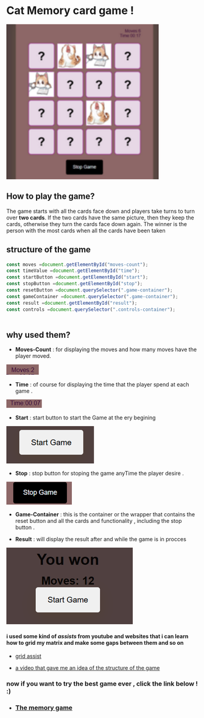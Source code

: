 


#   Cat Memory card game ! 


![alt text](image-1-1.png)  




## How to play the game?

The game starts with all the cards face down and players take turns to turn over **two cards**. If the two cards have the same picture, then they keep the cards, otherwise they turn the cards face down again. The winner is the person with the most cards when all the cards have been taken


## structure of the game 

```javascript 
const moves =document.getElementById("moves-count");
const timeValue =document.getElementById("time");
const startButton =document.getElementById("start");
const stopButton =document.getElementById("stop");
const resetButton =document.querySelector(".game-container");
const gameContainer =document.querySelector(".game-container");
const result =document.getElementById("result");
const controls =document.querySelector(".controls-container");
 
```
## why used them?

 * **Moves-Count** : for displaying the moves and how many moves have the player moved.

![alt text](image-2.png)

* **Time** : of course for displaying the time that the player spend at each game .

![alt text](image-3.png)

* **Start** : start button to start the Game at the ery begining 

![alt text](image-4.png)

* **Stop** : stop button for stoping the game anyTime the player desire .

![alt text](image-5.png)

* **Game-Container** : this is the container or the wrapper that contains the reset button and all the cards and functionality , including the stop button .

* **Result** : will display the result after and while the game is in procces 

![alt text](image-6.png)



#### i used some kind of ***assists*** from youtube and websites that i  can learn how to grid my matrix and make some gaps between them and so on 
* [grid assist](https://youtube.com/shorts/m0HjrGSLuy4?si=ZkV293anYCBtmpt2)

* [a video that gave me an idea of the structure of the game ](https://youtu.be/xWdkt6KSirw?si=VQfoQtsC1qNWHghd)








### now if you want to try the best game ever , click the link below ! :)


 * ### [The memory game](http://127.0.0.1:5501/)